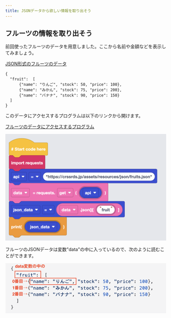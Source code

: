 ```yaml
---
title: JSONデータから欲しい情報を取り出そう
---
```

## フルーツの情報を取り出そう
前回使ったフルーツのデータを用意しました。ここから名前や金額などを表示してみましょう。

[JSON形式のフルーツのデータ](https://crssrds.jp/assets/resources/json/fruits.json)

```jsonld
{
  "fruit":  [
      {"name": "りんご", "stock": 50, "price": 100},
      {"name": "みかん", "stock": 75, "price": 200},
      {"name": "バナナ", "stock": 90, "price": 150}
  ]
}
```

このデータにアクセスするプログラムは以下のリンクから開けます。

[フルーツのデータにアクセスするプログラム](https://app.edublocks.org/project/C07T9nfaVWeZkZj3D6DF7vZPGlM2/nvsq5pUUDAN27r2AOklT)

![](/images/python/webapi/03.png)

フルーツのJSONデータは変数"data"の中に入っているので、次のように読むことができます。

![](/images/python/webapi/04.png)
